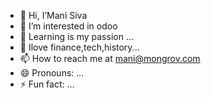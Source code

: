 - 👋 Hi, I’Mani Siva
- 👀 I’m interested in odoo
- 🌱 Learning is my passion ...
- 💞️ Ilove finance,tech,history...
- 📫 How to reach me at mani@mongrov.com
- 😄 Pronouns: ...
- ⚡ Fun fact: ...

<!---
v-msiva/v-msiva is a ✨ special ✨ repository because its `README.md` (this file) appears on your GitHub profile.
You can click the Preview link to take a look at your changes.
--->
